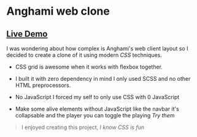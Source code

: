 # Anghami web clone

## [Live Demo](https://almo7aya.github.io/anghami-web-clone/)

I was wondering about how complex is Anghami's web client layout so I decided to create a clone of it using modern *CSS* techniques.

+ CSS grid is awesome when it works with flexbox together.

+ I built it with zero dependency in mind I only used SCSS and no other HTML preprocessors.

+ No JavaScript I forced my self to only use CSS with 0 JavaScript

+ Make some alive elements without JavaScript like the navbar it's collapsable and the player you can toggle the playing *Try them*

> I enjoyed creating this project, _I know *CSS* is fun_
